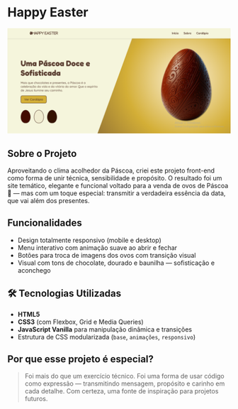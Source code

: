 #  Happy Easter   
<!-- Título do Projeto -->

<div align="center">
  <img src="https://github.com/helioborges164/happy-easter/blob/main/assets/img/desktop.png?raw=true" alt="Banner do Projeto" />
</div>

<h2> Sobre o Projeto</h2>
<p>Aproveitando o clima acolhedor da Páscoa, criei este projeto front-end como forma de unir técnica, sensibilidade e propósito. O resultado foi um site temático, elegante e funcional voltado para a venda de ovos de Páscoa 🍫 — mas com um toque especial: transmitir a verdadeira essência da data, que vai além dos presentes.</p>

<h2> Funcionalidades</h2>
<ul>
  <li> Design totalmente responsivo</strong> (mobile e desktop)</li>
  <li> Menu interativo</strong> com animação suave ao abrir e fechar</li>
  <li> Botões para troca de imagens</strong> dos ovos com transição visual</li>
  <li> Visual com tons de chocolate, dourado e baunilha</strong> — sofisticação e aconchego</li>
  
</ul>

<h2>🛠️ Tecnologias Utilizadas</h2>
<ul>
  <li><strong>HTML5</strong></li>
  <li><strong>CSS3</strong> (com Flexbox, Grid e Media Queries)</li>
  <li><strong>JavaScript Vanilla</strong> para manipulação dinâmica e transições</li>
  <li>Estrutura de CSS modularizada (<code>base</code>, <code>animações</code>, <code>responsivo</code>)</li>
</ul>

<h2> Por que esse projeto é especial?</h2>
<blockquote>
  <p>Foi mais do que um exercício técnico. Foi uma forma de usar código como expressão — transmitindo mensagem, propósito e carinho em cada detalhe. Com certeza, uma fonte de inspiração para projetos futuros.</p>
</blockquote>


